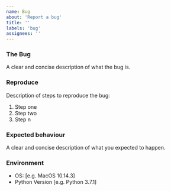 ```yaml
---
name: Bug
about: 'Report a bug'
title: ''
labels: 'bug'
assignees: ''
---
```


### The Bug

A clear and concise description of what the bug is.

### Reproduce

Description of steps to reproduce the bug:

1. Step one
1. Step two
1. Step n

### Expected behaviour

A clear and concise description of what you expected to happen.

### Environment

 - OS: [e.g. MacOS 10.14.3]
 - Python Version [e.g. Python 3.7.1]
